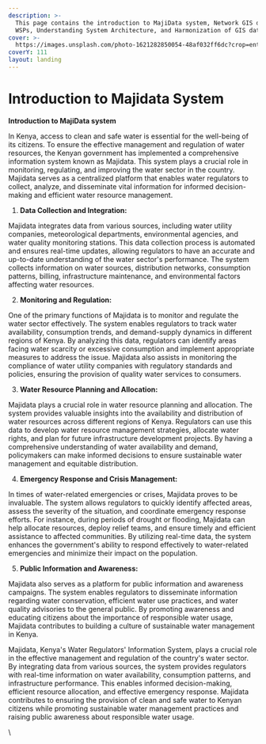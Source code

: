 ```yaml
---
description: >-
  This page contains the introduction to MajiData system, Network GIS data for
  WSPs, Understanding System Architecture, and Harmonization of GIS data
cover: >-
  https://images.unsplash.com/photo-1621282850054-48af032ff6dc?crop=entropy&cs=srgb&fm=jpg&ixid=M3wxOTcwMjR8MHwxfHNlYXJjaHw5fHx3YXRlciUyMHBpcGVzfGVufDB8fHx8MTY4OTQ4Njg5MHww&ixlib=rb-4.0.3&q=85
coverY: 111
layout: landing
---
```


# Introduction to Majidata System

**Introduction to MajiData system**

In Kenya, access to clean and safe water is essential for the well-being of its citizens. To ensure the effective management and regulation of water resources, the Kenyan government has implemented a comprehensive information system known as Majidata. This system plays a crucial role in monitoring, regulating, and improving the water sector in the country. Majidata serves as a centralized platform that enables water regulators to collect, analyze, and disseminate vital information for informed decision-making and efficient water resource management.

1. **Data Collection and Integration:**

Majidata integrates data from various sources, including water utility companies, meteorological departments, environmental agencies, and water quality monitoring stations. This data collection process is automated and ensures real-time updates, allowing regulators to have an accurate and up-to-date understanding of the water sector's performance. The system collects information on water sources, distribution networks, consumption patterns, billing, infrastructure maintenance, and environmental factors affecting water resources.

2. **Monitoring and Regulation:**

One of the primary functions of Majidata is to monitor and regulate the water sector effectively. The system enables regulators to track water availability, consumption trends, and demand-supply dynamics in different regions of Kenya. By analyzing this data, regulators can identify areas facing water scarcity or excessive consumption and implement appropriate measures to address the issue. Majidata also assists in monitoring the compliance of water utility companies with regulatory standards and policies, ensuring the provision of quality water services to consumers.

3. **Water Resource Planning and Allocation:**

Majidata plays a crucial role in water resource planning and allocation. The system provides valuable insights into the availability and distribution of water resources across different regions of Kenya. Regulators can use this data to develop water resource management strategies, allocate water rights, and plan for future infrastructure development projects. By having a comprehensive understanding of water availability and demand, policymakers can make informed decisions to ensure sustainable water management and equitable distribution.

4. **Emergency Response and Crisis Management:**

In times of water-related emergencies or crises, Majidata proves to be invaluable. The system allows regulators to quickly identify affected areas, assess the severity of the situation, and coordinate emergency response efforts. For instance, during periods of drought or flooding, Majidata can help allocate resources, deploy relief teams, and ensure timely and efficient assistance to affected communities. By utilizing real-time data, the system enhances the government's ability to respond effectively to water-related emergencies and minimize their impact on the population.

5. **Public Information and Awareness:**

Majidata also serves as a platform for public information and awareness campaigns. The system enables regulators to disseminate information regarding water conservation, efficient water use practices, and water quality advisories to the general public. By promoting awareness and educating citizens about the importance of responsible water usage, Majidata contributes to building a culture of sustainable water management in Kenya.

Majidata, Kenya's Water Regulators' Information System, plays a crucial role in the effective management and regulation of the country's water sector. By integrating data from various sources, the system provides regulators with real-time information on water availability, consumption patterns, and infrastructure performance. This enables informed decision-making, efficient resource allocation, and effective emergency response. Majidata contributes to ensuring the provision of clean and safe water to Kenyan citizens while promoting sustainable water management practices and raising public awareness about responsible water usage.

\
